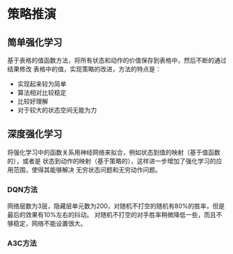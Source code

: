 # 策略推演
## 简单强化学习
基于表格的值函数方法，将所有状态和动作的价值保存到表格中，然后不断的通过结果修改
表格中的值，实现策略的改进，方法的特点是：
* 实现起来较为简单
* 算法相对比较稳定
* 比较好理解
* 对于较大的状态空间无能为力
## 深度强化学习
将强化学习中的函数关系用神经网络来拟合，例如状态到值的映射（基于值函数的），或者是
状态到动作的映射（基于策略的），这样进一步增加了强化学习的应用范围，使得其能够解决
无穷状态问题和无穷动作问题。
### DQN方法
网络层数为3层，隐藏层单元数为200，对随机不打空的随机有80%的胜率，但是最后的效果有10%左右的抖动。
对随机不打空的对手胜率稍微降低一些，而且不够稳定，网络不能设置很大。
### A3C方法